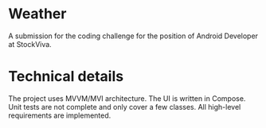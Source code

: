 # Weather

A submission for the coding challenge for the position of Android Developer at StockViva.

# Technical details

The project uses MVVM/MVI architecture. The UI is written in Compose. Unit tests are not complete and only cover a few classes. All high-level requirements are implemented.
